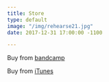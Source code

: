 ```yaml
---
title: Store
type: default
image: "/img/rehearse21.jpg"
date: 2017-12-31 17:00:00 -1100

---
```

Buy from <a href="http://racoonbandit.bandcamp.com/">bandcamp</a>

Buy from <a href="http://itunes.apple.com/ca/artist/racoon-bandit/id369504253">iTunes</a></p>
